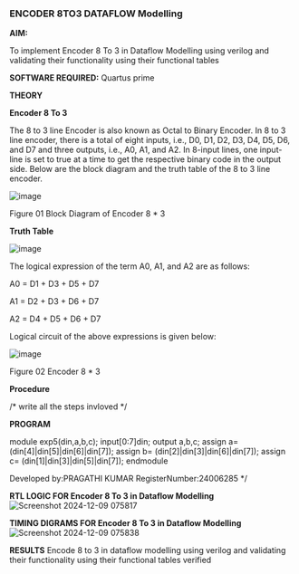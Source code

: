 ### ENCODER 8TO3 DATAFLOW Modelling

**AIM:**

To implement  Encoder 8 To 3 in Dataflow Modelling using verilog and validating their functionality using their functional tables

**SOFTWARE REQUIRED:** Quartus prime

**THEORY**

**Encoder 8 To 3**

The 8 to 3 line Encoder is also known as Octal to Binary Encoder. In 8 to 3 line encoder, there is a total of eight inputs, i.e., D0, D1, D2, D3, D4, D5, D6, and D7 and three outputs, i.e., A0, A1, and A2. In 8-input lines, one input-line is set to true at a time to get the respective binary code in the output side. Below are the block diagram and the truth table of the 8 to 3 line encoder.

![image](https://github.com/naavaneetha/ENCODER8TO3DATAFLOW/assets/154305477/0bc242c1-eb9e-4c47-afe5-30428470efc3)

Figure 01  Block Diagram of Encoder 8 * 3

**Truth Table**

![image](https://github.com/naavaneetha/ENCODER8TO3DATAFLOW/assets/154305477/35496b14-ae6e-4cd1-9abd-d6736b576575)

The logical expression of the term A0, A1, and A2 are as follows:

A0 = D1 + D3 + D5 + D7

A1 = D2 + D3 + D6 + D7

A2 = D4 + D5 + D6 + D7

Logical circuit of the above expressions is given below:

![image](https://github.com/naavaneetha/ENCODER8TO3DATAFLOW/assets/154305477/95acaee6-c873-4c75-89eb-ef09fb158053)

Figure 02  Encoder 8 * 3

**Procedure**

/* write all the steps invloved */

**PROGRAM**

module exp5(din,a,b,c); input[0:7]din; output a,b,c; assign a= (din[4]|din[5]|din[6]|din[7]); assign b=
 (din[2]|din[3]|din[6]|din[7]); assign c= (din[1]|din[3]|din[5]|din[7]); endmodule

Developed by:PRAGATHI KUMAR
RegisterNumber:24006285
*/

**RTL LOGIC FOR Encoder 8 To 3 in Dataflow Modelling**
![Screenshot 2024-12-09 075817](https://github.com/user-attachments/assets/d0c808c9-d9d2-45a8-b959-9badeac94d53)


**TIMING DIGRAMS FOR Encoder 8 To 3 in Dataflow Modelling**
![Screenshot 2024-12-09 075838](https://github.com/user-attachments/assets/2f6c74ce-a2e8-46b2-8c30-262e9458a928)


**RESULTS**
Encode 8 to 3 in dataflow modelling using verilog and validating their
 functionality using their functional tables verified




